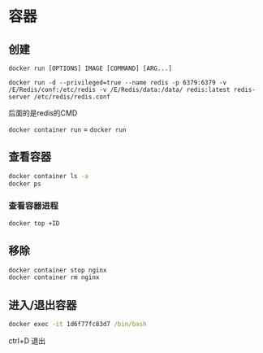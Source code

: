 # 容器

## 创建
`docker run [OPTIONS] IMAGE [COMMAND] [ARG...]`

`docker run -d --privileged=true --name redis -p 6379:6379 -v /E/Redis/conf:/etc/redis -v /E/Redis/data:/data/ redis:latest redis-server /etc/redis/redis.conf`

后面的是redis的CMD

`docker container run` = `docker run`


## 查看容器

```cmd
docker container ls -a
docker ps
```

### 查看容器进程
```cmd
docker top +ID
```

## 移除
```cmd
docker container stop nginx
docker container rm nginx
```

## 进入/退出容器
```cmd
docker exec -it 1d6f77fc83d7 /bin/bash
```

ctrl+D 退出